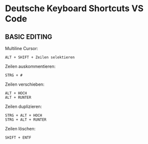 # Deutsche Keyboard Shortcuts VS Code

## BASIC EDITING

Multiline Cursor:

```shell
ALT + SHIFT + Zeilen selektieren
```

Zeilen auskommentieren:

```shell
STRG + #
```

Zeilen verschieben:

```shell
ALT + HOCH
ALT + RUNTER
```

Zeilen duplizieren:

```shell
STRG + ALT + HOCH
STRG + ALT + RUNTER
```

Zeilen löschen:

```shell
SHIFT + ENTF
```
